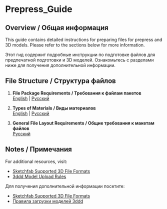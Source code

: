 # Prepress_Guide

## Overview / Общая информация

This guide contains detailed instructions for preparing files for prepress and 3D models. Please refer to the sections below for more information.

Этот гид содержит подробные инструкции по подготовке файлов для предпечатной подготовки и 3D моделей. Ознакомьтесь с разделами ниже для получения дополнительной информации.

## File Structure / Структура файлов

1. **File Package Requirements / Требования к файлам пакетов**  
   [English](./File%20Package_requirements.md) | [Русский](./Требования_к_3D)

2. **Types of Materials / Виды материалов**  
   [English](./Types_of_materials.md) | [Русский](./Виды%20материалов.md)

3. **General File Layout Requirements / Общие требования к макетам файлов**  
   [Русский](./Требования_к_макетам_файлов.md)

## Notes / Примечания

For additional resources, visit:  
- [Sketchfab Supported 3D File Formats](https://help.sketchfab.com/hc/en-us/articles/202508396-Supported-3D-File-Formats)  
- [3ddd Model Upload Rules](https://3ddd.ru/blog/post/pravila_zagruzki_modelei)

Для получения дополнительной информации посетите:  
- [Sketchfab Supported 3D File Formats](https://help.sketchfab.com/hc/en-us/articles/202508396-Supported-3D-File-Formats)  
- [Правила загрузки моделей 3ddd](https://3ddd.ru/blog/post/pravila_zagruzki_modelei)
